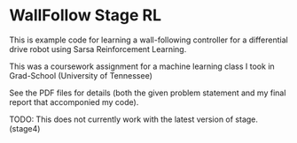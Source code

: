 WallFollow Stage RL
===================

This is example code for learning a wall-following controller for a differential
drive robot using Sarsa Reinforcement Learning.

This was a coursework assignment for a machine learning class I took in
Grad-School (University of Tennessee)

See the PDF files for details (both the given problem statement and my final
report that accomponied my code).

TODO: This does not currently work with the latest version of stage. (stage4)
